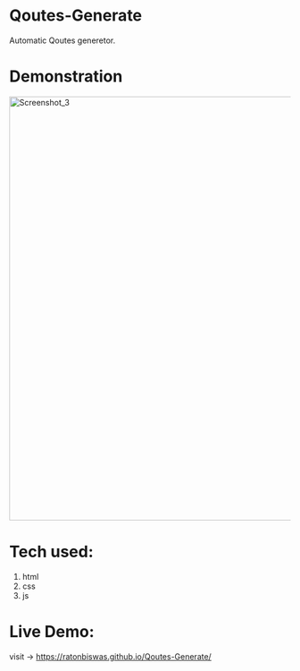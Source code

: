 # Qoutes-Generate
Automatic Qoutes generetor.

# Demonstration
<img width="758" alt="Screenshot_3" src="https://user-images.githubusercontent.com/32263412/74838149-4301cc80-534d-11ea-901b-c9f14993aa70.png">


# Tech used:
1. html
2. css
3. js

# Live Demo:
visit -> https://ratonbiswas.github.io/Qoutes-Generate/
